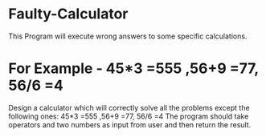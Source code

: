 # Faulty-Calculator
This Program will execute wrong answers to some specific calculations.
 
 # For Example - 45*3 =555 ,56+9 =77, 56/6 =4
  Design a calculator which will correctly solve all the problems except the following ones:
  45*3 =555 ,56+9 =77, 56/6 =4
  The program should take operators and two numbers as input from user and then return the result.
  
